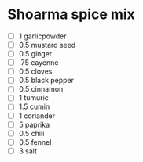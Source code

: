# Shoarma spice mix

- [ ] 1 garlicpowder
- [ ] 0.5 mustard seed
- [ ] 0.5 ginger
- [ ] .75 cayenne
- [ ] 0.5 cloves
- [ ] 0.5 black pepper
- [ ] 0.5 cinnamon
- [ ] 1 tumuric
- [ ] 1.5 cumin
- [ ] 1 coriander
- [ ] 5 paprika
- [ ] 0.5 chili
- [ ] 0.5 fennel
- [ ] 3 salt
